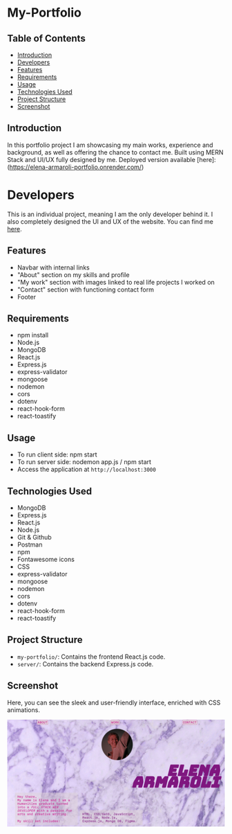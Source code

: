 # My-Portfolio

## Table of Contents
- [Introduction](#introduction)
- [Developers](#developers)
- [Features](#features)
- [Requirements](#requirements)
- [Usage](#usage)
- [Technologies Used](#technologies-used)
- [Project Structure](#project-structure)
- [Screenshot](#screenshot)


## Introduction
In this portfolio project I am showcasing my main works, experience and background, as well as offering the chance to contact me. Built using MERN Stack and UI/UX fully designed by me. 
Deployed version available [here]:(https://elena-armaroli-portfolio.onrender.com/)

# Developers
This is an individual project, meaning I am the only developer behind it. I also completely designed the UI and UX of the website. You can find me [here](https://github.com/elenarmaroli).

## Features
- Navbar with internal links
- "About" section on my skills and profile
- "My work" section with images linked to real life projects I worked on
- "Contact" section with functioning contact form
- Footer 


## Requirements
- npm install
- Node.js
- MongoDB
- React.js
- Express.js
- express-validator
- mongoose
- nodemon
- cors
- dotenv
- react-hook-form
- react-toastify

## Usage
- To run client side: npm start
- To run server side: nodemon app.js / npm start
- Access the application at `http://localhost:3000`

## Technologies Used
- MongoDB
- Express.js
- React.js
- Node.js
- Git & Github
- Postman
- npm 
- Fontawesome icons
- CSS
- express-validator
- mongoose
- nodemon
- cors
- dotenv
- react-hook-form
- react-toastify

## Project Structure
- `my-portfolio/`: Contains the frontend React.js code.
- `server/`: Contains the backend Express.js code.

## Screenshot
Here, you can see the sleek and user-friendly interface, enriched with CSS animations.

![Screenshot](./my-portfolio/src/Images/portfolio.png)
